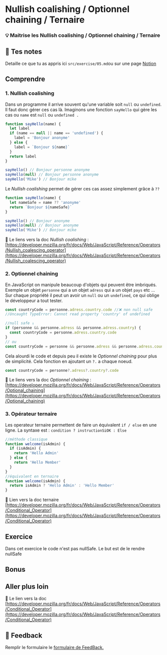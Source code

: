 # Nullish coalishing / Optionnel chaining / Ternaire

### 💡 Maitrise les Nullish coalishing / Optionnel chaining / Ternaire

## 📝 Tes notes

Detaille ce que tu as appris ici
`src/exercise/05.md`ou sur une page [Notion](https://go.mikecodeur.com/course-notes-template)

## Comprendre

### 1. Nullish coalishing

Dans un programme il arrive souvent qu'une variable soit `null` ou `undefined`.
Il faut donc gérer ces cas là. Imaginons une fonction `sayHello` qui gère les
cas ou `name` est `null` ou `undefined .`

```jsx
function sayHello(name) {
  let label
  if (name == null || name == 'undefined') {
    label = 'Bonjour anonyme'
  } else {
    label = `Bonjour ${name}`
  }
  return label
}

sayHello() // Bonjour personne anonyme
sayHello(null) // Bonjour personne anonyme
sayHello('Mike') // Bonjour mike
```

Le _Nullish coalishing_ permet de gérer ces cas assez simplement grâce à `??`

```jsx
function sayHello(name) {
  let nameSafe = name ?? 'anonyme'
  return `Bonjour ${nameSafe}`
}

sayHello() // Bonjour anonyme
sayHello(null) // Bonjour anonyme
sayHello('Mike') // Bonjour mike
```

📑 Le liens vers la doc _Nullish coalishing_ :
[https://developer.mozilla.org/fr/docs/Web/JavaScript/Reference/Operators/Nullish_coalescing_operator](https://developer.mozilla.org/fr/docs/Web/JavaScript/Reference/Operators/Nullish_coalescing_operator)

### 2. Optionnel chaining

En JavaScript on manipule beaucoup d'objets qui peuvent être imbriqués. Exemple
un objet `personne` qui a un objet `adress` qui a un objet `pays` etc ... Sur
chaque propriété il peut un avoir un `null` ou un `undefined`, ce qui oblige le
développeur a tout tester.

```jsx
const countryCode = personne.adress.country.code //❌ non null safe
//Uncaught TypeError: Cannot read property 'country' of undefined

//null safe ↓
if (personne && personne.adress && personne.adress.country) {
  const countryCode = personne.adress.country.code
}
// ou
const countryCode = personne && personne.adress && personne.adress.country.code
```

Cela alourdi le code et depuis peu il existe le _Optionnel chaining_ pour plus
de simplicité. Cela fonction en ajoutant un `?.` a chaque noeud.

```jsx
const countryCode = personne?.adress?.country?.code
```

📑 Le liens vers la doc _Optionnel chaining_ :
[https://developer.mozilla.org/fr/docs/Web/JavaScript/Reference/Operators/Optional_chaining](https://developer.mozilla.org/fr/docs/Web/JavaScript/Reference/Operators/Optional_chaining)

### 3. Opérateur ternaire

Les operateur ternaire permettent de faire un équivalent `if / else` en une
ligne. La syntaxe est : `condition ? instructionSiOK : Else`

```jsx
//méthode classique
function welcome(isAdmin) {
  if (isAdmin) {
    return 'Hello Admin'
  } else {
    return 'Hello Member'
  }
}
//équivalent en ternaire
function welcome(isAdmin) {
  return isAdmin ? 'Hello Admin' : 'Hello Member'
}
```

📑 Lien vers la doc ternaire
[https://developer.mozilla.org/fr/docs/Web/JavaScript/Reference/Operators/Conditional_Operator](https://developer.mozilla.org/fr/docs/Web/JavaScript/Reference/Operators/Conditional_Operator)

## Exercice

Dans cet exercice le code n'est pas nullSafe. Le but est de le rendre nullSafe

## Bonus

## Aller plus loin

📑 Le lien vers la doc
[https://developer.mozilla.org/fr/docs/Web/JavaScript/Reference/Operators/Conditional_Operator](https://developer.mozilla.org/fr/docs/Web/JavaScript/Reference/Operators/Conditional_Operator)

## 🐜 Feedback

Remplir le formulaire le
[formulaire de FeedBack.](https://go.mikecodeur.com/cours-react-avis?entry.1430994900=React%20Prérequis%20JavaScript&entry.533578441=05%20Nullish%20coalishing%20/%20Optionnel%20chaining%20/%20Ternaire)
